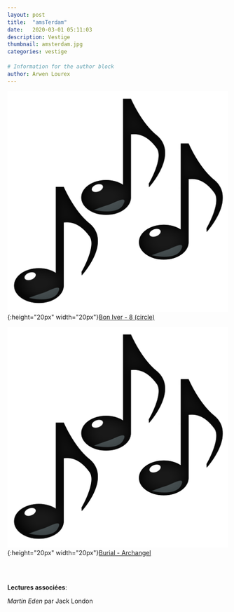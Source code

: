 ```yaml
---
layout: post
title:  "amsTerdam"
date:   2020-03-01 05:11:03
description: Vestige
thumbnail: amsterdam.jpg
categories: vestige

# Information for the author block
author: Arwen Lourex
---
```





![](/assets/img/notes.png){:height="20px" width="20px"}[Bon Iver - 8 (circle) ][link1] 



![](/assets/img/notes.png){:height="20px" width="20px"}[Burial - Archangel][link2] 

[link1]: https://www.youtube.com/watch?v=pPsBFPX_yU4
[link2]: https://www.youtube.com/watch?v=a7hBUL9kk1Y

<br/>
<br/>

**Lectures associées**: 

_Martin Eden_ par Jack London 


